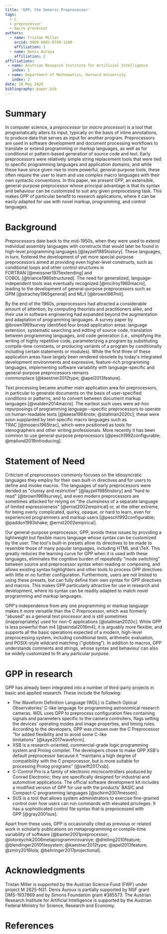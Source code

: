 ```yaml
---
title: 'GPP, the Generic Preprocessor'
tags:
  - C
  - preprocessor
  - macro processor
authors:
  - name: Tristan Miller
    orcid: 0000-0002-0749-1100
    affiliation: 1
  - name: Denis Auroux
    affiliation: 2
affiliations:
 - name: Austrian Research Institute for Artificial Intelligence
   index: 1
 - name: Department of Mathematics, Harvard University
   index: 2
date: 28 May 2020
bibliography: paper.bib
---
```


# Summary

In computer science, a _preprocessor_ (or _macro processor_) is a tool that programatically alters its input, typically on the basis of inline annotations, to produce data that serves as input for another program.  Preprocessors are used in software development and document processing workflows to translate or extend programming or markup languages, as well as for conditional or pattern-based generation of source code and text.  Early preprocessors were relatively simple string replacement tools that were tied to specific programming languages and application domains, and while these have since given rise to more powerful, general-purpose tools, these often require the user to learn and use complex macro languages with their own syntactic conventions.  In this paper, we present GPP, an extensible, general-purpose preprocessor whose principal advantage is that its syntax and behaviour can be customized to suit any given preprocessing task.  This makes GPP of particular benefit to research applications, where it can be easily adapted for use with novel markup, programming, and control languages.

# Background

Preprocessors date back to the mid-1950s, when they were used to extend individual assembly languages with constructs that would later be found in high-level programming languages [@layzell1985history].  These languages, in turn, fostered the development of yet more special-purpose preprocessors aimed at providing even higher-level constructs, such as conditional loops and other control structures in FORTRAN [@meissner1975extending] and COBOL [@triance1980structured].  The need for generalized, language-independent tools was eventually recognized [@mcilroy1960macro], leading to the development of general-purpose preprocessors such as GPM [@strachey1965general] and ML/I [@brown1967mli].

By the end of the 1960s, preprocessors had attracted a considerable amount of attention, by computing theorists and practitioners alike, and their use in software engineering had expanded beyond the augmentation and adaptation of programming languages. A survey paper by @brown1969survey identified four broad application areas: language extension, systematic searching and editing of source code, translation between programming languages, and code generation (i.e., simplifying the writing of highly repetitive code, parameterizing a program by substituting compile-time constants, or producing variants of a program by conditionally including certain statements or modules).  While the first three of these application areas have largely been rendered obsolete by today's integrated development environments and expressive, feature-rich programming languages, implementing software variability with language-specific and general-purpose preprocessors remains commonplace [@kaestner2012type; @apel2013feature].

Text processing became another main application area for preprocessors, in particular to generate documents on the basis of user-specified conditions or patterns, and to convert between document markup languages [@walden2014macro].  The earliest such uses were ad-hoc repurposings of programming language--specific preprocessors to operate on human-readable texts [@keese1964note; @stallman2020c]; these were soon supplanted by text-specific macro languages such as TRAC [@mooers1965trac], which were positioned as tools for stenographers and other writing professionals.  More recently it has been common to use general-purpose preprocessors [@pesch1992configurable; @mailund2019introducing].

# Statement of Need

Criticism of preprocessors commonly focuses on the idiosyncratic languages they employ for their own built-in directives and for users to define and invoke macros.  The languages of early preprocessors were derided as "clumsy and restrictive" [@layzell1985history] and "hard to read" [@brown1969survey], and even modern preprocessors are sometimes attacked for relying on "the clumsiness of a separate language of limited expressiveness" [@ernst2002empirical] or, at the other extreme, for being overly complicated, quirky, opaque, or hard to learn, even for experienced programmers and markup users [@pesch1992configurable; @paddon1993shake; @ernst2002empirical].

Our general-purpose preprocessor, GPP, avoids these issues by providing a lightweight but flexible macro language whose syntax can be customized by the user.  The tool's built-in presets allow its directives to be made to resemble those of many popular languages, including HTML and \TeX.  This greatly reduces the learning curve for GPP when it is used with these languages, eliminates the cognitive burden of repeatedly "mode switching" between source and preprocessor syntax when reading or composing, and allows existing syntax highlighters and other tools to process GPP directives with little or no further configuration.  Furthermore, users are not limited to using these presets, but can fully define their own syntax for GPP directives and macros. This makes GPP particularly attractive for use in research and development, where its syntax can be readily adapted to match novel programming and markup languages.

GPP's independence from any one programming or markup language makes it more versatile than the C Preprocessor, which was formerly "abused" as a general text processor and is still sometimes (inappropriately) used for non-C applications [@stallman2020c].  While GPP is less powerful than m4 [@seindal2016m4], it is arguably more flexible, and supports all the basic operations expected of a modern, high-level preprocessing system, including conditional tests, arithmetic evaluation, and POSIX-style wildcard matching ("globbing").  In addition to macros, GPP understands comments and strings, whose syntax and behaviour can also be widely customized to fit any particular purpose.

# GPP in research

GPP has already been integrated into a number of third-party projects in basic and applied research.  These include the following:

* The Waveform Definition Language (WDL) is Caltech Optical Observatories' C-like language for programming astronomical research cameras.  WDL uses GPP to preprocess configuration files containing signals and parameters specific to the camera controllers, flags setting the devices' operating modes and image properties, and timing rules.  According to the developers, GPP was chosen over the C Preprocessor "for added flexibility and to avoid some C-like limitations" [@kaye2017waveform].
* XSB is a research-oriented, commercial-grade logic programming system and Prolog compiler.  The developers chose to make GPP XSB's default preprocessor because it "maintains a high degree of compatibility with the C preprocessor, but is more suitable for processing Prolog programs" [@swift2017xsb].
* C-Control Pro is a family of electronic microcontrollers produced by Conrad Electronic; they are specifically designed for industrial and automotive applications. The official software development kit includes a modified version of GPP for use with the products' BASIC and Compact-C programming languages [@schirm2007messen].
* SUS is a tool that allows system administrators to exercise fine-grained control over how users can run commands with elevated privileges.  It has a sophisticated control file syntax that is preprocessed with GPP [@gray2001sus].

Apart from these uses, GPP is occasionally cited as previous or related work in scholarly publications on metaprogramming or compile-time variability of software [@baxter2001preprocessor; @lotoreychik2006metaprogrammirovaniye; @dreiling2010feature; @blendinger2010filesystem; @kaestner2012type; @apel2013feature; @zmiry2016lola; @behringer2017projectional].

# Acknowledgments

Tristan Miller is supported by the Austrian Science Fund (FWF) under project M 2625-N31. Denis Auroux is partially supported by NSF grant DMS-1937869 and by Simons Foundation grant \#385573. The Austrian Research Institute for Artificial Intelligence is supported by the Austrian Federal Ministry for Science, Research and Economy.

# References
